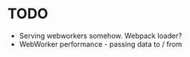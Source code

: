 # TODO

- Serving webworkers somehow. Webpack loader?
- WebWorker performance - passing data to / from
